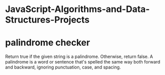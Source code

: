 # JavaScript-Algorithms-and-Data-Structures-Projects
# palindrome checker
Return true if the given string is a palindrome. Otherwise, return false.
A palindrome is a word or sentence that's spelled the same way both forward and backward, ignoring punctuation, case, and spacing.
